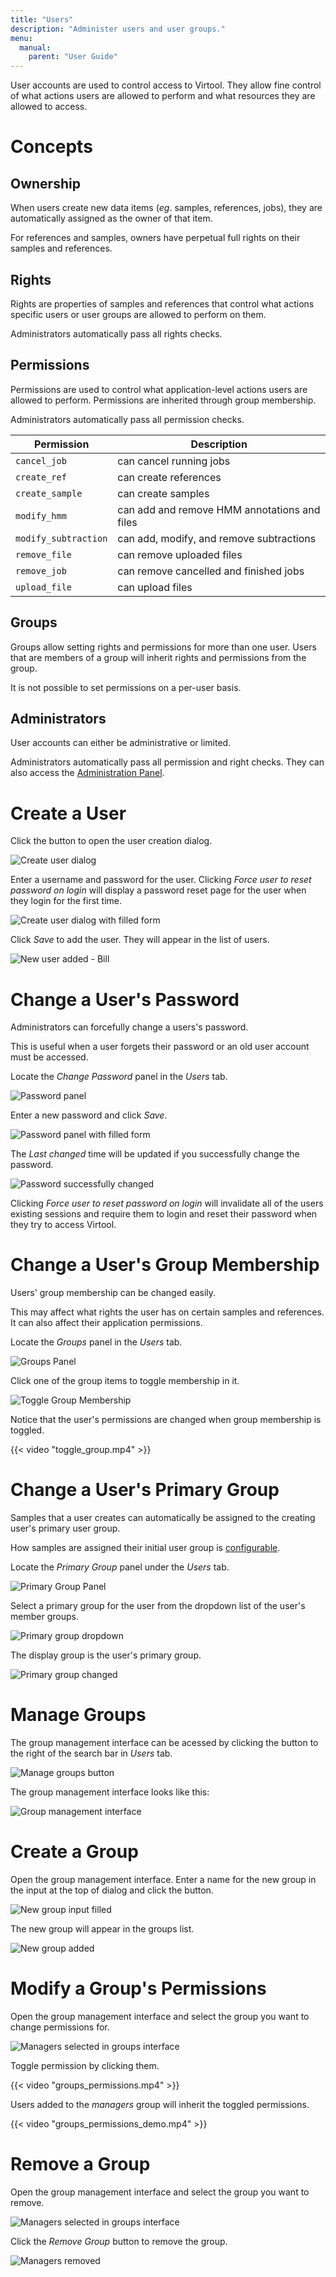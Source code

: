 ```yaml
---
title: "Users"
description: "Administer users and user groups."
menu:
  manual:
    parent: "User Guide"
---
```


User accounts are used to control access to Virtool. They allow fine control of what actions users are allowed to perform and what resources they are allowed to access.

# Concepts

## Ownership

When users create new data items (_eg_. samples, references, jobs), they are automatically assigned as the owner of that item.

For references and samples, owners have perpetual full rights on their samples and references.

## Rights

Rights are properties of samples and references that control what actions specific users or user groups are allowed to perform on them.

Administrators automatically pass all rights checks.

## Permissions

Permissions are used to control what application-level actions users are allowed to perform. Permissions are inherited through group membership.

Administrators automatically pass all permission checks.

| Permission           | Description                                  |
| -------------------- | -------------------------------------------- |
| `cancel_job`         | can cancel running jobs                      |
| `create_ref`         | can create references                        |
| `create_sample`      | can create samples                           |
| `modify_hmm`         | can add and remove HMM annotations and files |
| `modify_subtraction` | can add, modify, and remove subtractions     |
| `remove_file`        | can remove uploaded files                    |
| `remove_job`         | can remove cancelled and finished jobs       |
| `upload_file`        | can upload files                             |

## Groups

Groups allow setting rights and permissions for more than one user. Users that are members of a group will inherit rights and permissions from the group.

It is not possible to set permissions on a per-user basis.

## Administrators

User accounts can either be administrative or limited.

Administrators automatically pass all permission and right checks. They can also access the [Administration Panel](/docs/manual/ug_administration).

# Create a User

Click the <i class="fas fa-user-plus"></i> button to open the user creation dialog.

![Create user dialog](create.png)

Enter a username and password for the user. Clicking _Force user to reset password on login_ will display a password reset page for the user when they login for the first time.

![Create user dialog with filled form](create_filled.png)

Click <i class="fas fa-save"></i> _Save_ to add the user. They will appear in the list of users.

![New user added - Bill](bill_added.png)

# Change a User's Password

Administrators can forcefully change a users's password.

This is useful when a user forgets their password or an old user account must be accessed.

Locate the _Change Password_ panel in the _Users_ tab.

![Password panel](password.png)

Enter a new password and click <i class="fas fa-save"></i> _Save_.

![Password panel with filled form](password_filled.png)

The _Last changed_ time will be updated if you successfully change the password.

![Password successfully changed](password_after.png)

Clicking _Force user to reset password on login_ will invalidate all of the users existing sessions and require them to login and reset their password when they try to access Virtool.

# Change a User's Group Membership

Users' group membership can be changed easily.

This may affect what rights the user has on certain samples and references. It can also affect their application permissions.

Locate the _Groups_ panel in the _Users_ tab.

![Groups Panel](groups.png)

Click one of the group items to toggle membership in it.

![Toggle Group Membership](toggle_group.png)

Notice that the user's permissions are changed when group membership is toggled.

{{< video "toggle_group.mp4" >}}

# Change a User's Primary Group

Samples that a user creates can automatically be assigned to the creating user's primary user group.

How samples are assigned their initial user group is [configurable](/docs/manual/ug_samples/#settings).

Locate the _Primary Group_ panel under the _Users_ tab.

![Primary Group Panel](primary_group.png)

Select a primary group for the user from the dropdown list of the user's member groups.

![Primary group dropdown](primary_group_focus.png)

The display group is the user's primary group.

![Primary group changed](primary_group_done.png)

# Manage Groups

The group management interface can be acessed by clicking the <i class="fas fa-users"></i> button to the right of the search bar in _Users_ tab.

![Manage groups button](groups_button.png)

The group management interface looks like this:

![Group management interface](groups_management.png)

# Create a Group

Open the group management interface. Enter a name for the new group in the input at the top of dialog and click the <i class="fas fa-plus-square"></i> button.

![New group input filled](groups_add_filled.png)

The new group will appear in the groups list.

![New group added](groups_added.png)

# Modify a Group's Permissions

Open the group management interface and select the group you want to change permissions for.

![Managers selected in groups interface](groups_selected.png)

Toggle permission by clicking them.

{{< video "groups_permissions.mp4" >}}

Users added to the _managers_ group will inherit the toggled permissions.

{{< video "groups_permissions_demo.mp4" >}}

# Remove a Group

Open the group management interface and select the group you want to remove.

![Managers selected in groups interface](groups_selected.png)

Click the <i class="fas fa-remove"></i> _Remove Group_ button to remove the group.

![Managers removed](groups_management.png)
